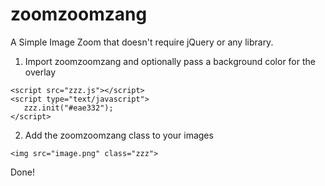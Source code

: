 # zoomzoomzang
A Simple Image Zoom that doesn't require jQuery or any library.

1) Import zoomzoomzang and optionally pass a background color for the overlay
```
<script src="zzz.js"></script>
<script type="text/javascript">
   zzz.init("#eae332");
</script>
```

2) Add the zoomzoomzang class to your images  
```
<img src="image.png" class="zzz">
```

Done!
